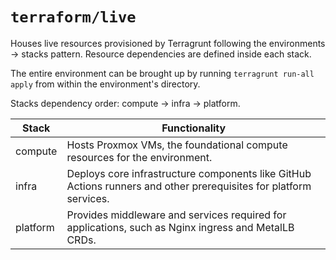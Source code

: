 # `terraform/live`

Houses live resources provisioned by Terragrunt following the environments → stacks pattern. Resource dependencies are defined inside each stack.

The entire environment can be brought up by running `terragrunt run-all apply` from within the environment's directory.

Stacks dependency order: compute → infra → platform.

| Stack    | Functionality |
|----------|---------------|
| compute  | Hosts Proxmox VMs, the foundational compute resources for the environment. |
| infra    | Deploys core infrastructure components like GitHub Actions runners and other prerequisites for platform services. |
| platform | Provides middleware and services required for applications, such as Nginx ingress and MetalLB CRDs. |
